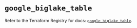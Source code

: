 # `google_biglake_table`

Refer to the Terraform Registry for docs: [`google_biglake_table`](https://registry.terraform.io/providers/hashicorp/google/6.49.2/docs/resources/biglake_table).
